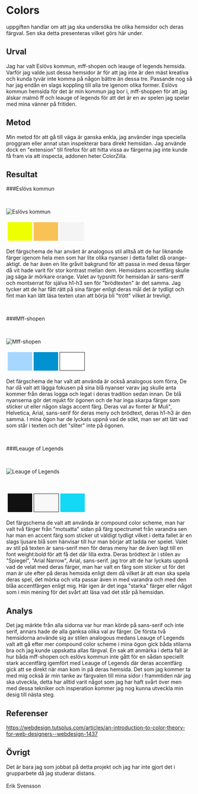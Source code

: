 Colors
=======================

uppgiften handlar om att jag ska undersöka tre olika hemsidor och deras färgval. Sen ska detta presenteras vilket görs här under.

Urval
-----------------------

Jag har valt Eslövs kommun, mff-shopen och leauge of legends hemsida. Varför jag valde just dessa hemsidor är för att jag inte är den mäst kreativa och kunda tyvär inte komma på någon bättre än dessa tre. Passande nog så har jag endån en slags koppling till alla tre igenom olika former. Eslövs kommun hemsida för det är min kommun jag bor i, mff-shoppen för att jag älskar malmö ff och leauge of legends för att det är en av spelen jag spelar med mina vänner på fritiden.

Metod
-----------------------

Min metod för att gå till väga är ganska enkla, jag använder inga speciella proggram eller annat utan inspekterar bara direkt hemsidan. Jag använde dock en "extension" till firefox för att hitta vissa av färgerna jag inte kunde få fram via att inspecta, addonen heter ColorZilla. 

Resultat
-----------------------

###Eslövs kommun

<br>

![Eslövs kommun](%assets_url%/img/eslovskommun1.png)

<table style="border-spacing: 4px; border-collapse: separate">
<tr>
<td style="height: 50px; width: 50px; background-color: #ef0">
<td style="height: 50px; width: 50px; background-color: #f9c257;">
<td style="height: 50px; width: 50px; background-color: #f4f4f4 ">
</tr>
</table>

Det färgschema de har använt är analogous stil alltså att de har liknande färger igenom hela men som har lite olika nyanser i detta fallet då orange-aktigt.
de har även en lite gråvit bakgrund för att passa in med dessa färger då vit hade varit för stor kontrast mellan dem. Hemsidans accentfärg skulle jag säga är mörkare orange. Valet av typsnitt för hemsidan är sans-seriff och montserrat för själva h1-h3 sen för "brödtexten" är det samma. Jag tycker att de har fått rätt på sina färger enligt deras mål det är tydligt och fint man kan lätt läsa texten utan att börja bli "trött" vilket är trevligt.

<br>

###Mff-shopen

<br>

![Mff-shopen](%assets_url%/img/mff-shopen1.png)

<table style="border-spacing: 4px; border-collapse: separate">
<tr>
<td style="height: 50px; width: 50px; background-color: #A7D7FF">
<td style="height: 50px; width: 50px; background-color: #0092D0;">
<td style="height: 50px; width: 50px; background-color: white; border: 1px solid;">
</tr>
</table>


Det färgschema de har valt att använda är också analogous som förra, De har då valt att lägga fokusen på sina blå nyanser varav jag skulle anta kommer från deras logga och legat i deras tradition sedan innan. De blå nyanserna gör det mjukt för ögonen och de har inga skarpa färger som sticker ut eller någon slags accent färg.
Deras val av fonter är Muli", Helvetica, Arial, sans-serif för deras meny och brödtext, deras h1-h3 är den samma. I mina ögon har de lyckats uppnå vad de sökt, man ser att lätt vad som står i texten och det "sliter" inte på ögonen. 

<br>

###Leauge of Legends

<br>

![Leauge of Legends](%assets_url%/img/lol1.png)

<br>

<table style="border-spacing: 4px; border-collapse: separate">
<tr>
<td style="height: 50px; width: 50px; background-color: #111111">
<td style="height: 50px; width: 50px; background-color: #F8F8F8; border: 1px solid;">
<td style="height: 50px; width: 50px; background-color: #13D8F6;">
</tr>
</table>

Det färgschema de valt att använda är compound color scheme, man har valt två färger från "motsatta" sidan på färg spectrumet från varandra sen har man en accent färg som sticker ut väldigt tydligt vilket i detta fallet är en slags ljusare blå som hänvisar till hur man börjar att ladda ner spelet. Valet av stil på texten är sans-serif men för deras meny har de även lagt till en font weight:bold för att få det där lilla extra. Deras brödtext är i stilen av "Spiegel", "Arial Narrow", Arial, sans-serif. jag tror att de har lyckats uppnå vad de velat med deras färger, man har valt en färg som sticker ut för det man är ute efter på deras hemsida enligt dem då vilket är att man ska spela deras spel, det mörka och vita passar även in med varandra och med den blåa accentfärgen enligt mig. Här igen är det inga "starka" färger eller något som i min mening för det svårt att läsa vad det står på hemsidan.


Analys
-----------------------

Det jag märkte från alla sidorna var hur man körde på sans-serif och inte serif, annars hade de alla ganksa olika val av färger. De första två hemsidorna använde sig av stilen analogous medans Leauge of Legends valt att gå efter mer compound color scheme i mina ögon gick båda stilarna bra och jag kunde uppskatta allas färgval. En sak att anmärka i detta fall är hur båda mff-shopen och eslövs kommun inte gått för en sådan speciellt stark accentfärg igemfört med Leauge of Legends där deras accentfärg gick att se direkt när man kom in på deras hemsida. Det som jag kommer ta med mig också är min tanke av färgvalen till mina sidor i frammtiden när jag ska utveckla, detta har alltid varit något som jag har haft svårt över men med dessa tekniker och insperation kommer jag nog kunna utveckla min desig till nästa steg. 

Referenser
-----------------------

https://webdesign.tutsplus.com/articles/an-introduction-to-color-theory-for-web-designers--webdesign-1437

Övrigt
-----------------------

Det är bara jag som jobbat på detta projekt och jag har inte gjort det i grupparbete då jag studerar distans.
<br>    
Erik Svensson